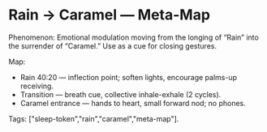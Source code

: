 # Rain → Caramel — Meta-Map

Phenomenon: Emotional modulation moving from the longing of “Rain” into the surrender of “Caramel.” Use as a cue for closing gestures.

Map:

- Rain 40:20 — inflection point; soften lights, encourage palms-up receiving.
- Transition — breath cue, collective inhale-exhale (2 cycles).
- Caramel entrance — hands to heart, small forward nod; no phones.

Tags: ["sleep-token","rain","caramel","meta-map"].
